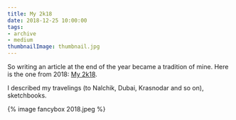 ```yaml
---
title: My 2k18
date: 2018-12-25 10:00:00
tags:
- archive
- medium
thumbnailImage: thumbnail.jpg
---
```


So writing an article at the end of the year became a tradition of mine. Here is the one from 2018: [My 2k18](https://medium.com/@sacret/%D0%BC%D0%BE%D0%B9-2k18-a1a9b8ef72a).
<!-- more -->
I described my travelings (to Nalchik, Dubai, Krasnodar and so on), sketchbooks.

{% image fancybox 2018.jpeg %}